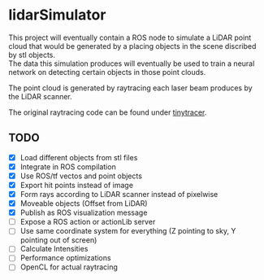 # lidarSimulator

This project will eventually contain a ROS node to simulate a LiDAR point cloud that would be generated by a placing objects in the scene discribed by stl objects.  
The data this simulation produces will eventually be used to train a neural network on detecting certain objects in  those point clouds.

The point cloud is generated by raytracing each laser beam produces by the LiDAR scanner.

The original raytracing code can be found under [tinytracer](https://github.com/ssloy/tinyraytracer).

## TODO
- [x] Load different objects from stl files
- [x] Integrate in ROS compilation
- [x] Use ROS/tf vectos and point objects
- [x] Export hit points instead of image
- [x] Form rays according to LiDAR scanner instead of pixelwise
- [x] Moveable objects (Offset from LiDAR)
- [x] Publish as ROS visualization message
- [ ] Expose a ROS action or actionLib server
- [ ] Use same coordinate system for everything (Z pointing to sky, Y pointing out of screen)
- [ ] Calculate Intensities
- [ ] Performance optimizations
- [ ] OpenCL for actual raytracing